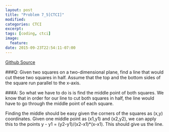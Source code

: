 ```yaml
---
layout: post
title: "Problem 7_5[CTCI]"
modified:
categories: CTCI
excerpt:
tags: [coding, ctci]
image:
  feature:
date: 2015-09-23T22:54:11-07:00
---
```

[Github Source](https://github.com/patricknyu/CtCInterview/tree/master/ch_7/7_5)

###Q:
Given two squares on a two-dimensional plane, find a line that would cut these two squares in half. Assume that the top and the bottom sides of the square run parallel to the x-axis.

###A:
So what we have to do is is find the middle point of both squares.  We know that in order for our line to cut both squares in half, the line would have to go through the middle point of each square.

Finding the middle should be easy given the corners of the squares as (x,y) coordinates.  Given one middle point as (x1,y1) and (x2,y2), we can apply this to the points y - y1 = (y2-y1)/(x2-x1)*(x-x1).  This should give us the line.
